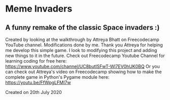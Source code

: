 # Meme Invaders
## A funny remake of the classic Space invaders :)

Created by looking at the walkthrough by Attreya Bhatt on Freecodecamp YouTube channel.
Modifications done by me. Thank you Attreya for helping me develop this simple game.
I look to modifying this project and adding new things to it in the future. 
Check out Freecodecamp Youtube Channel for learning coding for free here: https://www.youtube.com/channel/UC8butISFwT-Wl7EV0hUK0BQ
Or you can check out Attreya's video on Freecodecamp showing how to make the complete game in Python's Pygame module here: https://youtu.be/FfWpgLFMI7w

Created on 20th July 2020
